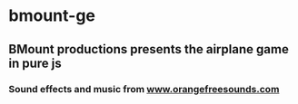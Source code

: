 # bmount-ge
## BMount productions presents the airplane game in pure js
### Sound effects and music from www.orangefreesounds.com